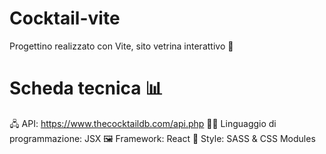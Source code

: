 # Cocktail-vite
Progettino realizzato con Vite, sito vetrina interattivo 🤩

# Scheda tecnica 📊
 
 🖧  API: https://www.thecocktaildb.com/api.php 
 👩‍💻 Linguaggio di programmazione: JSX 
 🖼️ Framework: React 
 🎨 Style: SASS & CSS Modules
